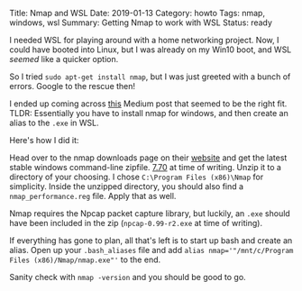 Title: Nmap and WSL
Date: 2019-01-13
Category: howto
Tags: nmap, windows, wsl
Summary: Getting Nmap to work with WSL
Status: ready

I needed WSL for playing around with a home networking project. Now, I could have booted into Linux, but I was already on my Win10 boot, and WSL _seemed_ like a quicker option.

So I tried `sudo apt-get install nmap`, but I was just greeted with a bunch of errors. Google to the rescue then!

I ended up coming across [this](https://medium.com/@the4rchangel/nmap-in-the-windows-bash-shell-64cadff1a689) Medium post that seemed to be the right fit. TLDR: Essentially you have to install nmap for windows, and then create an alias to the `.exe` in WSL.

Here's how I did it:

Head over to the nmap downloads page on their [website](https://nmap.org/download.html) and get the latest stable windows command-line zipfile. [7.70](https://nmap.org/dist/nmap-7.70-win32.zip) at time of writing.
Unzip it to a directory of your choosing. I chose `C:\Program Files (x86)\Nmap` for simplicity. Inside the unzipped directory, you should also find a `nmap_performance.reg` file. Apply that as well.

Nmap requires the Npcap packet capture library, but luckily, an `.exe` should have been included in the zip (`npcap-0.99-r2.exe` at time of writing).

If everything has gone to plan, all that's left is to start up bash and create an alias. Open up your `.bash_aliases` file and add `alias nmap='"/mnt/c/Program Files (x86)/Nmap/nmap.exe"'` to the end. 

Sanity check with `nmap -version` and you should be good to go.
